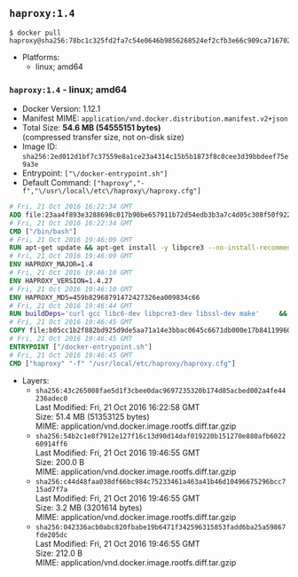## `haproxy:1.4`

```console
$ docker pull haproxy@sha256:78bc1c325fd2fa7c54e0646b9856268524ef2cfb3e66c909ca716702d4b0e844
```

-	Platforms:
	-	linux; amd64

### `haproxy:1.4` - linux; amd64

-	Docker Version: 1.12.1
-	Manifest MIME: `application/vnd.docker.distribution.manifest.v2+json`
-	Total Size: **54.6 MB (54555151 bytes)**  
	(compressed transfer size, not on-disk size)
-	Image ID: `sha256:2ed012d1bf7c37559e8a1ce23a4314c15b5b1873f8c0cee3d39bbdeef75e9a3e`
-	Entrypoint: `["\/docker-entrypoint.sh"]`
-	Default Command: `["haproxy","-f","\/usr\/local\/etc\/haproxy\/haproxy.cfg"]`

```dockerfile
# Fri, 21 Oct 2016 16:22:34 GMT
ADD file:23aa4f893e3288698c017b90be657911b72d54edb3b3a7c4d05c308f50f9228f in / 
# Fri, 21 Oct 2016 16:22:34 GMT
CMD ["/bin/bash"]
# Fri, 21 Oct 2016 19:46:09 GMT
RUN apt-get update && apt-get install -y libpcre3 --no-install-recommends && rm -rf /var/lib/apt/lists/*
# Fri, 21 Oct 2016 19:46:09 GMT
ENV HAPROXY_MAJOR=1.4
# Fri, 21 Oct 2016 19:46:10 GMT
ENV HAPROXY_VERSION=1.4.27
# Fri, 21 Oct 2016 19:46:10 GMT
ENV HAPROXY_MD5=459b82968791472427326ea009834c66
# Fri, 21 Oct 2016 19:46:44 GMT
RUN buildDeps='curl gcc libc6-dev libpcre3-dev libssl-dev make' 	&& set -x 	&& apt-get update && apt-get install -y $buildDeps --no-install-recommends && rm -rf /var/lib/apt/lists/* 	&& curl -SL "http://www.haproxy.org/download/${HAPROXY_MAJOR}/src/haproxy-${HAPROXY_VERSION}.tar.gz" -o haproxy.tar.gz 	&& echo "${HAPROXY_MD5}  haproxy.tar.gz" | md5sum -c 	&& mkdir -p /usr/src/haproxy 	&& tar -xzf haproxy.tar.gz -C /usr/src/haproxy --strip-components=1 	&& rm haproxy.tar.gz 	&& make -C /usr/src/haproxy 		TARGET=linux2628 		USE_PCRE=1 PCREDIR= 		USE_OPENSSL=1 		USE_ZLIB=1 		all 		install-bin 	&& mkdir -p /usr/local/etc/haproxy 	&& cp -R /usr/src/haproxy/examples/errorfiles /usr/local/etc/haproxy/errors 	&& rm -rf /usr/src/haproxy 	&& apt-get purge -y --auto-remove $buildDeps
# Fri, 21 Oct 2016 19:46:45 GMT
COPY file:b05cc1b2f882bd925d9de5aa71a14e3bbac0645c6671db000e17b84119960d72 in / 
# Fri, 21 Oct 2016 19:46:45 GMT
ENTRYPOINT ["/docker-entrypoint.sh"]
# Fri, 21 Oct 2016 19:46:45 GMT
CMD ["haproxy" "-f" "/usr/local/etc/haproxy/haproxy.cfg"]
```

-	Layers:
	-	`sha256:43c265008fae5d1f3cbee0dac9697235320b174d85acbed002a4fe44236adec0`  
		Last Modified: Fri, 21 Oct 2016 16:22:58 GMT  
		Size: 51.4 MB (51353125 bytes)  
		MIME: application/vnd.docker.image.rootfs.diff.tar.gzip
	-	`sha256:54b2c1e8f7912e127f16c13d90d14daf019220b151270e880afb602260914ff6`  
		Last Modified: Fri, 21 Oct 2016 19:46:55 GMT  
		Size: 200.0 B  
		MIME: application/vnd.docker.image.rootfs.diff.tar.gzip
	-	`sha256:c44d48faa038df66bc984c75233461a463a41b46d10496675296bcc715ad7f7a`  
		Last Modified: Fri, 21 Oct 2016 19:46:55 GMT  
		Size: 3.2 MB (3201614 bytes)  
		MIME: application/vnd.docker.image.rootfs.diff.tar.gzip
	-	`sha256:042336acb0abc820fbabe19b6471f342596315853fadd6ba25a59867fde205dc`  
		Last Modified: Fri, 21 Oct 2016 19:46:55 GMT  
		Size: 212.0 B  
		MIME: application/vnd.docker.image.rootfs.diff.tar.gzip
